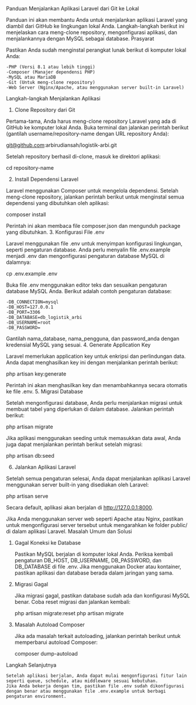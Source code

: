 Panduan Menjalankan Aplikasi Laravel dari Git ke Lokal

Panduan ini akan membantu Anda untuk menjalankan aplikasi Laravel yang diambil dari GitHub ke lingkungan lokal Anda. Langkah-langkah berikut ini menjelaskan cara meng-clone repository, mengonfigurasi aplikasi, dan menjalankannya dengan MySQL sebagai database.
Prasyarat

Pastikan Anda sudah menginstal perangkat lunak berikut di komputer lokal Anda:

    -PHP (Versi 8.1 atau lebih tinggi)
    -Composer (Manajer dependensi PHP)
    -MySQL atau MariaDB
    -Git (Untuk meng-clone repository)
    -Web Server (Nginx/Apache, atau menggunakan server built-in Laravel)

Langkah-langkah Menjalankan Aplikasi
1. Clone Repository dari Git

Pertama-tama, Anda harus meng-clone repository Laravel yang ada di GitHub ke komputer lokal Anda. Buka terminal dan jalankan perintah berikut (gantilah username/repository-name dengan URL repository Anda):

git@github.com:arbirudiansah/logistik-arbi.git

Setelah repository berhasil di-clone, masuk ke direktori aplikasi:

cd repository-name

2. Install Dependensi Laravel

Laravel menggunakan Composer untuk mengelola dependensi. Setelah meng-clone repository, jalankan perintah berikut untuk menginstal semua dependensi yang dibutuhkan oleh aplikasi:

composer install

Perintah ini akan membaca file composer.json dan mengunduh package yang dibutuhkan.
3. Konfigurasi File .env

Laravel menggunakan file .env untuk menyimpan konfigurasi lingkungan, seperti pengaturan database. Anda perlu menyalin file .env.example menjadi .env dan mengonfigurasi pengaturan database MySQL di dalamnya:

cp .env.example .env

Buka file .env menggunakan editor teks dan sesuaikan pengaturan database MySQL Anda. Berikut adalah contoh pengaturan database:

    -DB_CONNECTION=mysql
    -DB_HOST=127.0.0.1
    -DB_PORT=3306
    -DB_DATABASE=db_logistik_arbi
    -DB_USERNAME=root
    -DB_PASSWORD=

Gantilah nama_database, nama_pengguna, dan password_anda dengan kredensial MySQL yang sesuai.
4. Generate Application Key

Laravel memerlukan application key untuk enkripsi dan perlindungan data. Anda dapat menghasilkan key ini dengan menjalankan perintah berikut:

php artisan key:generate

Perintah ini akan menghasilkan key dan menambahkannya secara otomatis ke file .env.
5. Migrasi Database

Setelah mengonfigurasi database, Anda perlu menjalankan migrasi untuk membuat tabel yang diperlukan di dalam database. Jalankan perintah berikut:

php artisan migrate

Jika aplikasi menggunakan seeding untuk memasukkan data awal, Anda juga dapat menjalankan perintah berikut setelah migrasi:

php artisan db:seed

6. Jalankan Aplikasi Laravel

Setelah semua pengaturan selesai, Anda dapat menjalankan aplikasi Laravel menggunakan server built-in yang disediakan oleh Laravel:

php artisan serve

Secara default, aplikasi akan berjalan di http://127.0.0.1:8000.

Jika Anda menggunakan server web seperti Apache atau Nginx, pastikan untuk mengonfigurasi server tersebut untuk mengarahkan ke folder public/ di dalam aplikasi Laravel.
Masalah Umum dan Solusi
1. Gagal Koneksi ke Database

    Pastikan MySQL berjalan di komputer lokal Anda.
    Periksa kembali pengaturan DB_HOST, DB_USERNAME, DB_PASSWORD, dan DB_DATABASE di file .env.
    Jika menggunakan Docker atau kontainer, pastikan aplikasi dan database berada dalam jaringan yang sama.

2. Migrasi Gagal

    Jika migrasi gagal, pastikan database sudah ada dan konfigurasi MySQL benar.
    Coba reset migrasi dan jalankan kembali:

    php artisan migrate:reset
    php artisan migrate

3. Masalah Autoload Composer

    Jika ada masalah terkait autoloading, jalankan perintah berikut untuk memperbarui autoload Composer:

    composer dump-autoload

Langkah Selanjutnya

    Setelah aplikasi berjalan, Anda dapat mulai mengonfigurasi fitur lain seperti queue, schedule, atau middleware sesuai kebutuhan.
    Jika Anda bekerja dengan tim, pastikan file .env sudah dikonfigurasi dengan benar atau menggunakan file .env.example untuk berbagi pengaturan environment.
